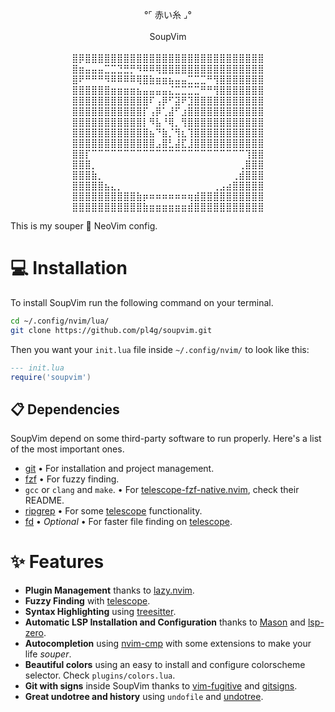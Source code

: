 <div align='center'>

°⌜ 赤い糸 ⌟° <br><br>
SoupVim<br><br>
⣿⡿⣿⣿⣿⣿⣿⣿⣿⣿⣿⣿⣿⣿⣿⣿⣿⣿⣿⣿⣿⣿⣿⣿⣿⣿⣿⣿⣿⣿<br>
⣿⣶⣤⣤⣤⣉⣉⣙⣛⡛⠻⠿⠿⢿⣿⣿⣿⣿⣿⣿⣿⣿⣿⣿⣿⣿⣿⣿⣿⣿<br>
⣿⠟⠛⠛⠛⠻⠿⠿⠿⠿⢿⣿⣷⣶⣶⣦⣤⣤⣉⣉⣉⠛⢻⣿⣿⣿⣿⣿⣿⣿<br>
⣿⣿⣿⣿⣿⣿⣶⣶⣶⣶⣦⣤⣤⣤⣤⣌⣉⣉⣉⣉⠛⠛⢻⣿⣿⣿⣿⣿⣿⣿<br>
⣿⣿⣿⣿⣿⣿⣿⣿⣿⣿⣿⣿⠏⢠⡿⠋⣽⠟⣹⣿⣿⣿⣿⣿⣿⣿⣿⣿⣿⣿<br>
⣿⣿⣿⣿⣿⣿⣿⣿⣿⣿⣿⡏⢠⡿⢁⣼⠋⣰⣿⣿⣿⣿⣿⣿⣿⣿⣿⣿⣿⣿<br>
⣿⣿⣿⣿⣿⣿⣿⣿⣿⣿⣿⡇⠻⣧⠘⢿⡀⢻⣿⣿⣿⣿⣿⣿⣿⣿⣿⣿⣿⣿<br>
⣿⣿⣿⣿⣿⣿⣿⣿⣿⣿⣿⣿⣦⠙⣷⡈⢻⣆⢹⣿⣿⣿⣿⣿⣿⣿⣿⣿⣿⣿<br>
⣿⣿⣿⣿⣿⣿⣿⣿⣿⣿⣿⣿⣿⣠⣿⣃⣼⣏⣸⣿⣿⣿⣿⣿⣿⣿⣿⣿⣿⣿<br>
⣿⣿⡏⠉⠉⠉⠉⠉⠉⠉⠉⠉⠉⠉⠉⠉⠉⠉⠉⠉⠉⠉⠉⠉⠉⠉⠉⢹⣿⣿<br>
⣿⣿⣿⡀⠀⠀⠀⠀⠀⠀⠀⠀⠀⠀⠀⠀⠀⠀⠀⠀⠀⠀⠀⠀⠀⠀⢀⣿⣿⣿<br>
⣿⣿⣿⣷⡀⠀⠀⠀⠀⠀⠀⠀⠀⠀⠀⠀⠀⠀⠀⠀⠀⠀⠀⠀⠀⢀⣾⣿⣿⣿<br>
⣿⣿⣿⣿⣿⣦⣄⡀⠀⠀⠀⠀⠀⠀⠀⠀⠀⠀⠀⠀⠀⠀⢀⣠⣴⣿⣿⣿⣿⣿<br>
⣿⣿⣿⣿⣿⣿⣿⣿⣿⣿⣷⡶⠶⠶⠶⠶⠶⠶⢶⣾⣿⣿⣿⣿⣿⣿⣿⣿⣿⣿<br>
⣿⣿⣿⣿⣿⣿⣿⣿⣿⣿⣿⣷⣶⣶⣶⣶⣶⣶⣾⣿⣿⣿⣿⣿⣿⣿⣿⣿⣿⣿<br>

</div>

This is my souper 🥣 NeoVim config.

# 💻 Installation

To install SoupVim run the following command on your terminal.

```sh
cd ~/.config/nvim/lua/
git clone https://github.com/pl4g/soupvim.git
```

Then you want your `init.lua` file inside `~/.config/nvim/` to look like this:

```lua
--- init.lua
require('soupvim')
```

## 📋 Dependencies

SoupVim depend on some third-party software to run properly. Here's a list of the most important ones.

- [git](https://git-scm.com/) • For installation and project management.
- [fzf](https://github.com/junegunn/fzf) • For fuzzy finding.
- `gcc` or `clang` and `make`. • For [telescope-fzf-native.nvim](https://github.com/nvim-telescope/telescope-fzf-native.nvim), check their README.
- [ripgrep](https://github.com/BurntSushi/ripgrep) • For some [telescope](https://github.com/nvim-telescope/telescope.nvim?tab=readme-ov-file#suggested-dependencies) functionality.
- [fd]() • *Optional* • For faster file finding on [telescope](https://github.com/nvim-telescope/telescope.nvim?tab=readme-ov-file#optional-dependencies).

# ✨ Features

- **Plugin Management** thanks to [lazy.nvim](https://github.com/folke/lazy.nvim).
- **Fuzzy Finding** with [telescope](https://github.com/nvim-telescope/telescope.nvim).
- **Syntax Highlighting** using [treesitter](https://github.com/nvim-treesitter/nvim-treesitter).
- **Automatic LSP Installation and Configuration** thanks to [Mason](https://github.com/williamboman/mason.nvim) and [lsp-zero](https://github.com/VonHeikemen/lsp-zero.nvim).
- **Autocompletion** using [nvim-cmp](https://github.com/hrsh7th/nvim-cmp) with some extensions to make your life *souper*.
- **Beautiful colors** using an easy to install and configure colorscheme selector. Check `plugins/colors.lua`.
- **Git with signs** inside SoupVim thanks to [vim-fugitive](https://github.com/tpope/vim-fugitive) and [gitsigns](https://github.com/lewis6991/gitsigns.nvim).
- **Great undotree and history** using `undofile` and [undotree](https://github.com/mbbill/undotree).
